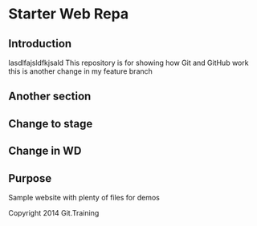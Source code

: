 # Starter Web Repa 

## Introduction
lasdlfajsldfkjsald
This repository is for showing how Git and GitHub work
this is another change in my feature branch
## Another section
## Change to stage

## Change in WD
 
## Purpose

Sample website with plenty of files for demos

Copyright 2014 Git.Training
